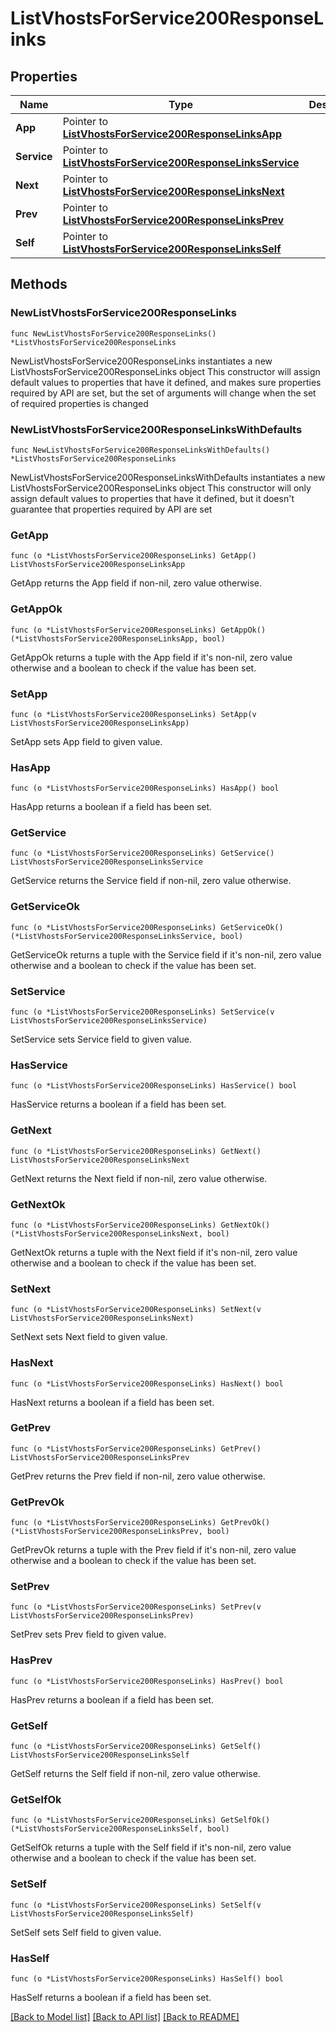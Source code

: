 # ListVhostsForService200ResponseLinks

## Properties

Name | Type | Description | Notes
------------ | ------------- | ------------- | -------------
**App** | Pointer to [**ListVhostsForService200ResponseLinksApp**](ListVhostsForService200ResponseLinksApp.md) |  | [optional] 
**Service** | Pointer to [**ListVhostsForService200ResponseLinksService**](ListVhostsForService200ResponseLinksService.md) |  | [optional] 
**Next** | Pointer to [**ListVhostsForService200ResponseLinksNext**](ListVhostsForService200ResponseLinksNext.md) |  | [optional] 
**Prev** | Pointer to [**ListVhostsForService200ResponseLinksPrev**](ListVhostsForService200ResponseLinksPrev.md) |  | [optional] 
**Self** | Pointer to [**ListVhostsForService200ResponseLinksSelf**](ListVhostsForService200ResponseLinksSelf.md) |  | [optional] 

## Methods

### NewListVhostsForService200ResponseLinks

`func NewListVhostsForService200ResponseLinks() *ListVhostsForService200ResponseLinks`

NewListVhostsForService200ResponseLinks instantiates a new ListVhostsForService200ResponseLinks object
This constructor will assign default values to properties that have it defined,
and makes sure properties required by API are set, but the set of arguments
will change when the set of required properties is changed

### NewListVhostsForService200ResponseLinksWithDefaults

`func NewListVhostsForService200ResponseLinksWithDefaults() *ListVhostsForService200ResponseLinks`

NewListVhostsForService200ResponseLinksWithDefaults instantiates a new ListVhostsForService200ResponseLinks object
This constructor will only assign default values to properties that have it defined,
but it doesn't guarantee that properties required by API are set

### GetApp

`func (o *ListVhostsForService200ResponseLinks) GetApp() ListVhostsForService200ResponseLinksApp`

GetApp returns the App field if non-nil, zero value otherwise.

### GetAppOk

`func (o *ListVhostsForService200ResponseLinks) GetAppOk() (*ListVhostsForService200ResponseLinksApp, bool)`

GetAppOk returns a tuple with the App field if it's non-nil, zero value otherwise
and a boolean to check if the value has been set.

### SetApp

`func (o *ListVhostsForService200ResponseLinks) SetApp(v ListVhostsForService200ResponseLinksApp)`

SetApp sets App field to given value.

### HasApp

`func (o *ListVhostsForService200ResponseLinks) HasApp() bool`

HasApp returns a boolean if a field has been set.

### GetService

`func (o *ListVhostsForService200ResponseLinks) GetService() ListVhostsForService200ResponseLinksService`

GetService returns the Service field if non-nil, zero value otherwise.

### GetServiceOk

`func (o *ListVhostsForService200ResponseLinks) GetServiceOk() (*ListVhostsForService200ResponseLinksService, bool)`

GetServiceOk returns a tuple with the Service field if it's non-nil, zero value otherwise
and a boolean to check if the value has been set.

### SetService

`func (o *ListVhostsForService200ResponseLinks) SetService(v ListVhostsForService200ResponseLinksService)`

SetService sets Service field to given value.

### HasService

`func (o *ListVhostsForService200ResponseLinks) HasService() bool`

HasService returns a boolean if a field has been set.

### GetNext

`func (o *ListVhostsForService200ResponseLinks) GetNext() ListVhostsForService200ResponseLinksNext`

GetNext returns the Next field if non-nil, zero value otherwise.

### GetNextOk

`func (o *ListVhostsForService200ResponseLinks) GetNextOk() (*ListVhostsForService200ResponseLinksNext, bool)`

GetNextOk returns a tuple with the Next field if it's non-nil, zero value otherwise
and a boolean to check if the value has been set.

### SetNext

`func (o *ListVhostsForService200ResponseLinks) SetNext(v ListVhostsForService200ResponseLinksNext)`

SetNext sets Next field to given value.

### HasNext

`func (o *ListVhostsForService200ResponseLinks) HasNext() bool`

HasNext returns a boolean if a field has been set.

### GetPrev

`func (o *ListVhostsForService200ResponseLinks) GetPrev() ListVhostsForService200ResponseLinksPrev`

GetPrev returns the Prev field if non-nil, zero value otherwise.

### GetPrevOk

`func (o *ListVhostsForService200ResponseLinks) GetPrevOk() (*ListVhostsForService200ResponseLinksPrev, bool)`

GetPrevOk returns a tuple with the Prev field if it's non-nil, zero value otherwise
and a boolean to check if the value has been set.

### SetPrev

`func (o *ListVhostsForService200ResponseLinks) SetPrev(v ListVhostsForService200ResponseLinksPrev)`

SetPrev sets Prev field to given value.

### HasPrev

`func (o *ListVhostsForService200ResponseLinks) HasPrev() bool`

HasPrev returns a boolean if a field has been set.

### GetSelf

`func (o *ListVhostsForService200ResponseLinks) GetSelf() ListVhostsForService200ResponseLinksSelf`

GetSelf returns the Self field if non-nil, zero value otherwise.

### GetSelfOk

`func (o *ListVhostsForService200ResponseLinks) GetSelfOk() (*ListVhostsForService200ResponseLinksSelf, bool)`

GetSelfOk returns a tuple with the Self field if it's non-nil, zero value otherwise
and a boolean to check if the value has been set.

### SetSelf

`func (o *ListVhostsForService200ResponseLinks) SetSelf(v ListVhostsForService200ResponseLinksSelf)`

SetSelf sets Self field to given value.

### HasSelf

`func (o *ListVhostsForService200ResponseLinks) HasSelf() bool`

HasSelf returns a boolean if a field has been set.


[[Back to Model list]](../README.md#documentation-for-models) [[Back to API list]](../README.md#documentation-for-api-endpoints) [[Back to README]](../README.md)


